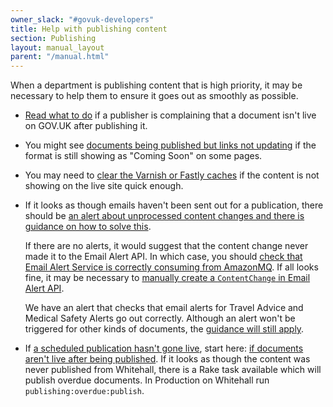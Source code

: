 ```yaml
---
owner_slack: "#govuk-developers"
title: Help with publishing content
section: Publishing
layout: manual_layout
parent: "/manual.html"
---
```


When a department is publishing content that is high priority, it may be
necessary to help them to ensure it goes out as smoothly as possible.

- [Read what to do][live] if a publisher is complaining that a document
  isn't live on GOV.UK after publishing it.

[live]: documents-arent-live-after-publishing.html

- You might see [documents being published but links not
  updating][links] if the format is still showing as "Coming Soon" on
  some pages.

[links]: documents-are-published-but-links-arent-updated.html

- You may need to [clear the Varnish or Fastly caches][cache] if the
  content is not showing on the live site quick enough.

[cache]: purge-cache.html

- If it looks as though emails haven't been sent out for a publication, there
  should be [an alert about unprocessed content changes and there is guidance on
  how to solve this](alerts/email-alert-api-unprocessed-content-changes.html).

  If there are no alerts, it would suggest that the content change never made it
  to the Email Alert API. In which case, you should [check that Email Alert
  Service is correctly consuming from AmazonMQ](alerts/amazonmq-no-consumers-listening.html).
  If all looks fine, it may be necessary to [manually create a `ContentChange` in
  Email Alert API](https://github.com/alphagov/email-alert-api/blob/1aee9703bf303d43ba4ecb5f6fd771b757d52daf/app/services/notification_handler_service.rb#L24-L43).

  We have an alert that checks that email alerts for Travel Advice and Medical
  Safety Alerts go out correctly. Although an alert won't be triggered for other
  kinds of documents, the [guidance will still apply](alerts/email-alerts-travel-medical.html).

- If [a scheduled publication hasn't gone live](whitehall-scheduled-publishing.html),
  start here: [if documents aren't live after being published][live].
  If it looks as though the content was never published from
  Whitehall, there is a Rake task available which will publish overdue
  documents. In Production on Whitehall run `publishing:overdue:publish`.
